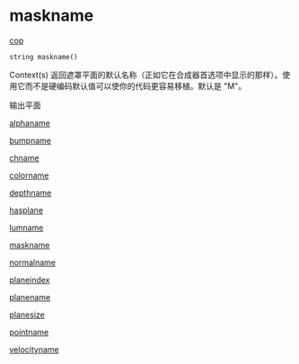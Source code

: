 # maskname

[cop](../contexts/cop.html)

`string maskname()`

Context(s) 返回遮罩平面的默认名称（正如它在合成器首选项中显示的那样）。使用它而不是硬编码默认值可以使你的代码更容易移植。默认是 "M"。

输出平面

[alphaname](alphaname.html)

[bumpname](bumpname.html)

[chname](chname.html)

[colorname](colorname.html)

[depthname](depthname.html)

[hasplane](hasplane.html)

[lumname](lumname.html)

[maskname](maskname.html)

[normalname](normalname.html)

[planeindex](planeindex.html)

[planename](planename.html)

[planesize](planesize.html)

[pointname](pointname.html)

[velocityname](velocityname.html)
